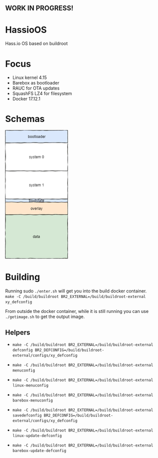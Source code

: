 ## WORK IN PROGRESS!

# HassioOS
Hass.io OS based on buildroot

# Focus
- Linux kernel 4.15
- Barebox as bootloader
- RAUC for OTA updates
- SquashFS LZ4 for filesystem
- Docker 17.12.1

# Schemas
![](misc/hassio-os-partition.png?raw=true)

# Building
Running sudo `./enter.sh` will get you into the build docker container.   
`make -C /build/buildroot BR2_EXTERNAL=/build/buildroot-external xy_defconfig`

From outside the docker container, while it is still running you can use `./getimage.sh` to get the output image.

## Helpers

- `make -C /build/buildroot BR2_EXTERNAL=/build/buildroot-external defconfig BR2_DEFCONFIG=/build/buildroot-external/configs/xy_defconfig`
- `make -C /build/buildroot BR2_EXTERNAL=/build/buildroot-external menuconfig`
- `make -C /build/buildroot BR2_EXTERNAL=/build/buildroot-external linux-menuconfig`
- `make -C /build/buildroot BR2_EXTERNAL=/build/buildroot-external barebox-menuconfig`

- `make -C /build/buildroot BR2_EXTERNAL=/build/buildroot-external savedefconfig BR2_DEFCONFIG=/build/buildroot-external/configs/xy_defconfig`
- `make -C /build/buildroot BR2_EXTERNAL=/build/buildroot-external linux-update-defconfig`
- `make -C /build/buildroot BR2_EXTERNAL=/build/buildroot-external barebox-update-defconfig`
